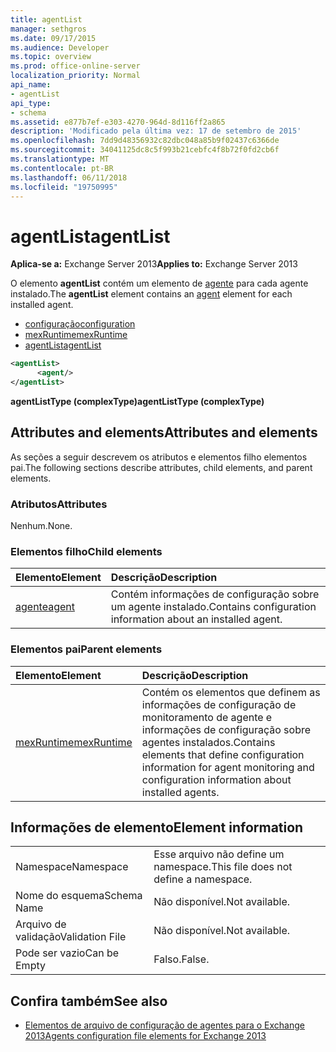 ```yaml
---
title: agentList
manager: sethgros
ms.date: 09/17/2015
ms.audience: Developer
ms.topic: overview
ms.prod: office-online-server
localization_priority: Normal
api_name:
- agentList
api_type:
- schema
ms.assetid: e877b7ef-e303-4270-964d-8d116ff2a865
description: 'Modificado pela última vez: 17 de setembro de 2015'
ms.openlocfilehash: 7dd9d48356932c82dbc048a85b9f02437c6366de
ms.sourcegitcommit: 34041125dc8c5f993b21cebfc4f8b72f0fd2cb6f
ms.translationtype: MT
ms.contentlocale: pt-BR
ms.lasthandoff: 06/11/2018
ms.locfileid: "19750995"
---
```

# <a name="agentlist"></a><span data-ttu-id="edbc8-103">agentList</span><span class="sxs-lookup"><span data-stu-id="edbc8-103">agentList</span></span>
  
<span data-ttu-id="edbc8-104">**Aplica-se a:** Exchange Server 2013</span><span class="sxs-lookup"><span data-stu-id="edbc8-104">**Applies to:** Exchange Server 2013</span></span>
  
<span data-ttu-id="edbc8-105">O elemento **agentList** contém um elemento de [agente](agent.md) para cada agente instalado.</span><span class="sxs-lookup"><span data-stu-id="edbc8-105">The **agentList** element contains an [agent](agent.md) element for each installed agent.</span></span> 
  
- [<span data-ttu-id="edbc8-106">configuração</span><span class="sxs-lookup"><span data-stu-id="edbc8-106">configuration</span></span>](configuration.md)
- [<span data-ttu-id="edbc8-107">mexRuntime</span><span class="sxs-lookup"><span data-stu-id="edbc8-107">mexRuntime</span></span>](mexruntime.md)
- [<span data-ttu-id="edbc8-108">agentList</span><span class="sxs-lookup"><span data-stu-id="edbc8-108">agentList</span></span>](agentlist.md)
  
```XML
<agentList>
      <agent/>
</agentList>
```

<span data-ttu-id="edbc8-109">**agentListType (complexType)**</span><span class="sxs-lookup"><span data-stu-id="edbc8-109">**agentListType (complexType)**</span></span>

## <a name="attributes-and-elements"></a><span data-ttu-id="edbc8-110">Attributes and elements</span><span class="sxs-lookup"><span data-stu-id="edbc8-110">Attributes and elements</span></span>

<span data-ttu-id="edbc8-111">As seções a seguir descrevem os atributos e elementos filho elementos pai.</span><span class="sxs-lookup"><span data-stu-id="edbc8-111">The following sections describe attributes, child elements, and parent elements.</span></span>
  
### <a name="attributes"></a><span data-ttu-id="edbc8-112">Atributos</span><span class="sxs-lookup"><span data-stu-id="edbc8-112">Attributes</span></span>

<span data-ttu-id="edbc8-113">Nenhum.</span><span class="sxs-lookup"><span data-stu-id="edbc8-113">None.</span></span>
  
### <a name="child-elements"></a><span data-ttu-id="edbc8-114">Elementos filho</span><span class="sxs-lookup"><span data-stu-id="edbc8-114">Child elements</span></span>

|<span data-ttu-id="edbc8-115">**Elemento**</span><span class="sxs-lookup"><span data-stu-id="edbc8-115">**Element**</span></span>|<span data-ttu-id="edbc8-116">**Descrição**</span><span class="sxs-lookup"><span data-stu-id="edbc8-116">**Description**</span></span>|
|:-----|:-----|
|[<span data-ttu-id="edbc8-117">agente</span><span class="sxs-lookup"><span data-stu-id="edbc8-117">agent</span></span>](agent.md) <br/> |<span data-ttu-id="edbc8-118">Contém informações de configuração sobre um agente instalado.</span><span class="sxs-lookup"><span data-stu-id="edbc8-118">Contains configuration information about an installed agent.</span></span>  <br/> |
   
### <a name="parent-elements"></a><span data-ttu-id="edbc8-119">Elementos pai</span><span class="sxs-lookup"><span data-stu-id="edbc8-119">Parent elements</span></span>

|<span data-ttu-id="edbc8-120">**Elemento**</span><span class="sxs-lookup"><span data-stu-id="edbc8-120">**Element**</span></span>|<span data-ttu-id="edbc8-121">**Descrição**</span><span class="sxs-lookup"><span data-stu-id="edbc8-121">**Description**</span></span>|
|:-----|:-----|
|[<span data-ttu-id="edbc8-122">mexRuntime</span><span class="sxs-lookup"><span data-stu-id="edbc8-122">mexRuntime</span></span>](mexruntime.md) <br/> |<span data-ttu-id="edbc8-123">Contém os elementos que definem as informações de configuração de monitoramento de agente e informações de configuração sobre agentes instalados.</span><span class="sxs-lookup"><span data-stu-id="edbc8-123">Contains elements that define configuration information for agent monitoring and configuration information about installed agents.</span></span>  <br/> |
   
## <a name="element-information"></a><span data-ttu-id="edbc8-124">Informações de elemento</span><span class="sxs-lookup"><span data-stu-id="edbc8-124">Element information</span></span>

|||
|:-----|:-----|
|<span data-ttu-id="edbc8-125">Namespace</span><span class="sxs-lookup"><span data-stu-id="edbc8-125">Namespace</span></span>  <br/> |<span data-ttu-id="edbc8-126">Esse arquivo não define um namespace.</span><span class="sxs-lookup"><span data-stu-id="edbc8-126">This file does not define a namespace.</span></span>  <br/> |
|<span data-ttu-id="edbc8-127">Nome do esquema</span><span class="sxs-lookup"><span data-stu-id="edbc8-127">Schema Name</span></span>  <br/> |<span data-ttu-id="edbc8-128">Não disponível.</span><span class="sxs-lookup"><span data-stu-id="edbc8-128">Not available.</span></span>  <br/> |
|<span data-ttu-id="edbc8-129">Arquivo de validação</span><span class="sxs-lookup"><span data-stu-id="edbc8-129">Validation File</span></span>  <br/> |<span data-ttu-id="edbc8-130">Não disponível.</span><span class="sxs-lookup"><span data-stu-id="edbc8-130">Not available.</span></span>  <br/> |
|<span data-ttu-id="edbc8-131">Pode ser vazio</span><span class="sxs-lookup"><span data-stu-id="edbc8-131">Can be Empty</span></span>  <br/> |<span data-ttu-id="edbc8-132">Falso.</span><span class="sxs-lookup"><span data-stu-id="edbc8-132">False.</span></span>  <br/> |
   
## <a name="see-also"></a><span data-ttu-id="edbc8-133">Confira também</span><span class="sxs-lookup"><span data-stu-id="edbc8-133">See also</span></span>

- [<span data-ttu-id="edbc8-134">Elementos de arquivo de configuração de agentes para o Exchange 2013</span><span class="sxs-lookup"><span data-stu-id="edbc8-134">Agents configuration file elements for Exchange 2013</span></span>](agents-configuration-file-elements-for-exchange-2013.md)

